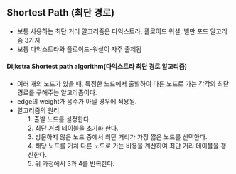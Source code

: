 ## Shortest Path (최단 경로)

- 보통 사용하는 최단 거리 알고리즘은 다익스트라, 플로이드 워셜, 벨만 포드 알고리즘 3가지
- 보통 다익스트라와 플로이드-워셜이 자주 출제됨

#### Dijkstra Shortest path algorithm(다익스트라 최단 경로 알고리즘)
- 여러 개의 노드가 있을 때, 특정한 노드에서 출발하여 다른 노드로 가는 각각의 최단 경로를 구해주는 알고리즘이다.
- edge의 weight가 음수가 아닐 경우에 적용됨.
- 알고리즘의 원리
    <ol>
    1. 출발 노드를 설정한다.<br>
    2. 최단 거리 테이블을 초기화 한다.<br>
    3. 방문하지 않은 노드 중에서 최단 거리가 가장 짧은 노드를 선택한다.<br>
    4. 해당 노드를 거쳐 다른 노드로 가는 비용을 계산하여 최단 거리 테이블을 갱신한다.<br>
    5. 위 과정에서 3과 4를 반복한다.<br>
    </ol>
    
